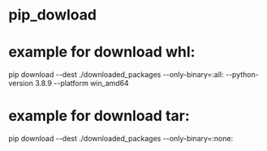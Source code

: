 # pip_dowload

# example for download whl:
pip download --dest ./downloaded_packages --only-binary=:all: --python-version 3.8.9 --platform win_amd64 <packages>

# example for download tar:
pip download --dest ./downloaded_packages --only-binary=:none: <packages>

